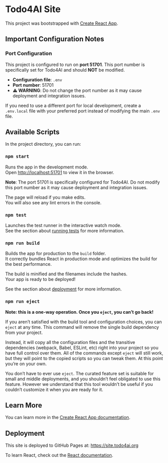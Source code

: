 # Todo4AI Site

This project was bootstrapped with [Create React App](https://github.com/facebook/create-react-app).

## Important Configuration Notes

### Port Configuration
This project is configured to run on **port 51701**. This port number is specifically set for Todo4AI and should **NOT** be modified.

- **Configuration file**: `.env`
- **Port number**: 51701
- **⚠️ WARNING**: Do not change the port number as it may cause deployment and integration issues.

If you need to use a different port for local development, create a `.env.local` file with your preferred port instead of modifying the main `.env` file.

## Available Scripts

In the project directory, you can run:

### `npm start`

Runs the app in the development mode.\
Open [http://localhost:51701](http://localhost:51701) to view it in the browser.

**Note**: The port 51701 is specifically configured for Todo4AI. Do not modify this port number as it may cause deployment and integration issues.

The page will reload if you make edits.\
You will also see any lint errors in the console.

### `npm test`

Launches the test runner in the interactive watch mode.\
See the section about [running tests](https://facebook.github.io/create-react-app/docs/running-tests) for more information.

### `npm run build`

Builds the app for production to the `build` folder.\
It correctly bundles React in production mode and optimizes the build for the best performance.

The build is minified and the filenames include the hashes.\
Your app is ready to be deployed!

See the section about [deployment](https://facebook.github.io/create-react-app/docs/deployment) for more information.

### `npm run eject`

**Note: this is a one-way operation. Once you `eject`, you can’t go back!**

If you aren’t satisfied with the build tool and configuration choices, you can `eject` at any time. This command will remove the single build dependency from your project.

Instead, it will copy all the configuration files and the transitive dependencies (webpack, Babel, ESLint, etc) right into your project so you have full control over them. All of the commands except `eject` will still work, but they will point to the copied scripts so you can tweak them. At this point you’re on your own.

You don’t have to ever use `eject`. The curated feature set is suitable for small and middle deployments, and you shouldn’t feel obligated to use this feature. However we understand that this tool wouldn’t be useful if you couldn’t customize it when you are ready for it.

## Learn More

You can learn more in the [Create React App documentation](https://facebook.github.io/create-react-app/docs/getting-started).

## Deployment

This site is deployed to GitHub Pages at: https://site.todo4ai.org

To learn React, check out the [React documentation](https://reactjs.org/).

